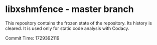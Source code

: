 # libxshmfence - master branch

This repository contains the frozen state of the repository.
Its history is cleared. It is used only for static code
analysis with Codacy.

Commit Time: 1729392119